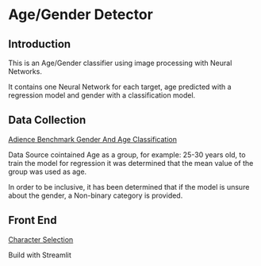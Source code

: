 # Age/Gender Detector

## Introduction

This is an Age/Gender classifier using image processing with Neural Networks.

It contains one Neural Network for each target, age predicted with a regression model and gender with a classification model.

## Data Collection

[Adience Benchmark Gender And Age Classification](https://www.kaggle.com/datasets/ttungl/adience-benchmark-gender-and-age-classification?resource=download)

Data Source cointained Age as a group, for example: 25-30 years old, to train the model for regression it was determined that the mean value of the group was used as age.

In order to be inclusive, it has been determined that if the model is unsure about the gender, a Non-binary category is provided.

## Front End

[Character Selection](https://alfon22a-character-selection-web-character-selection-lj9a0x.streamlitapp.com/)

Build with Streamlit
